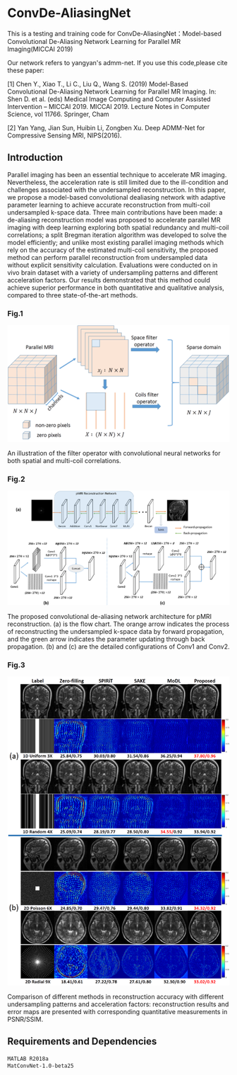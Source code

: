 # ConvDe-AliasingNet
This is a testing and training code for ConvDe-AliasingNet：Model-based Convolutional De-Aliasing Network Learning for Parallel MR Imaging(MICCAI 2019)

Our network refers to yangyan's admm-net. If you use this code,please cite these paper:

[1] Chen Y., Xiao T., Li C., Liu Q., Wang S. (2019) Model-Based Convolutional De-Aliasing Network Learning for Parallel MR Imaging. In: Shen D. et al. (eds) Medical Image Computing and Computer Assisted Intervention – MICCAI 2019. MICCAI 2019. Lecture Notes in Computer Science, vol 11766. Springer, Cham

[2] Yan Yang, Jian Sun, Huibin Li, Zongben Xu. Deep ADMM-Net for Compressive Sensing MRI, NIPS(2016).

## Introduction
Parallel imaging has been an essential technique to accelerate MR imaging. Nevertheless, the acceleration rate is still limited due to the ill-condition and challenges associated with the undersampled reconstruction. In this paper, we propose a model-based convolutional dealiasing network with adaptive parameter learning to achieve accurate reconstruction from multi-coil undersampled k-space data. Three main contributions have been made: a de-aliasing reconstruction model was proposed to accelerate parallel MR imaging with deep learning exploring both spatial redundancy and multi-coil correlations; a split Bregman iteration algorithm was developed to solve the model efficiently; and unlike most existing parallel imaging methods which rely on the accuracy of the estimated multi-coil sensitivity, the proposed method can perform parallel reconstruction from undersampled data without explicit sensitivity calculation. Evaluations were conducted on in vivo brain dataset with a variety of undersampling patterns and different acceleration factors. Our results demonstrated that this method could achieve superior performance in both quantitative and qualitative analysis, compared to three state-of-the-art methods.
### Fig.1
<div align=center><img src="https://github.com/yanxiachen/DeepSparseConvNet/blob/master/Fig1.png" alt="Fig.1"/></div>

An illustration of the filter operator with convolutional neural networks for both spatial and multi-coil correlations.
### Fig.2
<div align=center><img src="https://github.com/yanxiachen/DeepSparseConvNet/blob/master/Fig2.png" alt="Fig.1"/></div>

The proposed convolutional de-aliasing network architecture for pMRI reconstruction. (a) is the flow chart. The orange arrow indicates the process of reconstructing the undersampled k-space data by forward propagation, and the green arrow indicates the parameter updating through back propagation. (b) and (c) are the detailed configurations of Conv1 and Conv2.
### Fig.3
<div align=center><img src="https://github.com/yanxiachen/DeepSparseConvNet/blob/master/Fig3.png" alt="Fig.1"/></div>

Comparison of different methods in reconstruction accuracy with different undersampling patterns and acceleration factors: reconstruction results and error maps are presented with corresponding quantitative measurements in PSNR/SSIM.
## Requirements and Dependencies
    MATLAB R2018a
    MatConvNet-1.0-beta25
